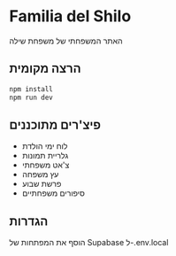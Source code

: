 # Familia del Shilo

האתר המשפחתי של משפחת שילה

## הרצה מקומית

```bash
npm install
npm run dev
```

## פיצ'רים מתוכננים

- לוח ימי הולדת
- גלריית תמונות
- צ'אט משפחתי
- עץ משפחה
- פרשת שבוע
- סיפורים משפחתיים

## הגדרות

הוסף את המפתחות של Supabase ל-.env.local
